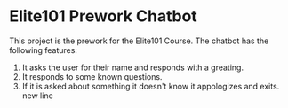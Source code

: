 # Elite101 Prework Chatbot
This project is the prework for the Elite101 Course.
The chatbot has the following features:
1. It asks the user for their name and responds with a greating.
1. It responds to some known questions.
1. If it is asked about something it doesn't know it appologizes and exits.
new line
